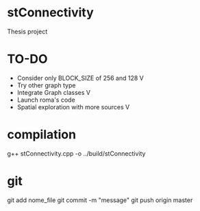 # stConnectivity
Thesis project


# TO-DO
- Consider only BLOCK_SIZE of 256 and 128     V
- Try other graph type
- Integrate Graph classes                     V
- Launch roma's code
- Spatial exploration with more sources	      V


# compilation
g++ stConnectivity.cpp -o ../build/stConnectivity


# git
git add nome_file
git commit -m "message"
git push origin master
